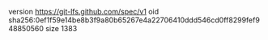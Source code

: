 version https://git-lfs.github.com/spec/v1
oid sha256:0ef1f59e14be8b3f9a80b65267e4a22706410ddd546cd0ff8299fef948850560
size 1383
